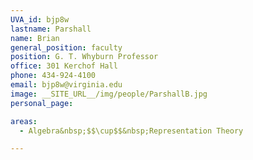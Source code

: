 ```yaml
---
UVA_id: bjp8w
lastname: Parshall
name: Brian
general_position: faculty
position: G. T. Whyburn Professor
office: 301 Kerchof Hall
phone: 434-924-4100
email: bjp8w@virginia.edu
image: __SITE_URL__/img/people/ParshallB.jpg
personal_page:

areas:
  - Algebra&nbsp;$$\cup$$&nbsp;Representation Theory

---
```

